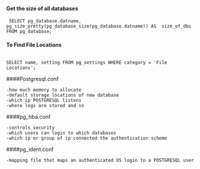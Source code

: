 #### Get the size of all databases

```
 SELECT pg_database.datname, pg_size_pretty(pg_database_size(pg_database.datname)) AS  size_of_dbs FROM pg_database;

```

#### To Find File Locations

```

SELECT name, setting FROM pg_settings WHERE category = 'File Locations';

```

####Postgresql.conf

	-how much memory to allocate
	-default storage locations of new database
	-which ip POSTGRESQL listens
	-where logs are stored and so

####pg_hba.conf

	-controls security
	-which users can login to which databases
	-which ip or group of ip connected the authentication scheme

####pg_ident.conf
	
	-mapping file that maps an authenticated OS login to a POSTGRESQL user


